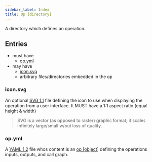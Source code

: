 ```yaml
---
sidebar_label: Index
title: Op [directory]
---
```

A directory which defines an operation.

## Entries
- must have
    - [op.yml](#opyml)
- may have
    - [icon.svg](#iconsvg)
    - arbitrary files/directories embedded in the op

### icon.svg
An optional [SVG 1.1](https://www.w3.org/TR/SVG11/) file defining the icon to use when displaying the operation from a user interface. It MUST have a 1:1 aspect ratio (equal height & width)

> SVG is a vector (as opposed to raster) graphic format; it scales infinitely large/small w/out loss of quality.

### op.yml
A [YAML 1.2](https://yaml.org/spec/1.2/spec.html) file whos content is an [op [object]](op/index.md) defining the operations inputs, outputs, and call graph.